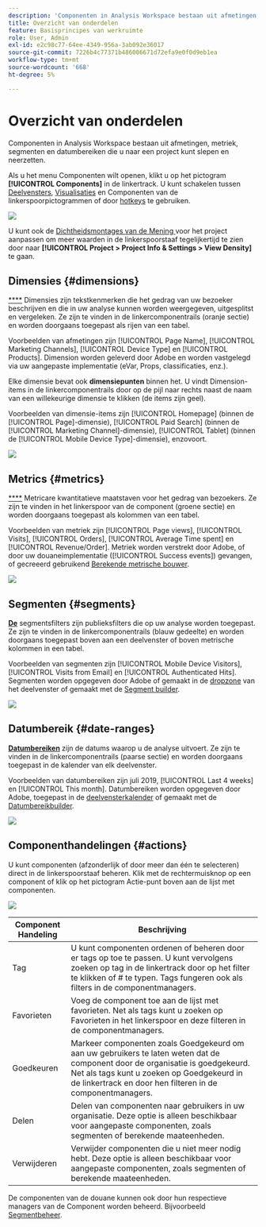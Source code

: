 ```yaml
---
description: 'Componenten in Analysis Workspace bestaan uit afmetingen, metriek, segmenten en datumbereiken die u naar een project kunt slepen en neerzetten. '
title: Overzicht van onderdelen
feature: Basisprincipes van werkruimte
role: User, Admin
exl-id: e2c98c77-64ee-4349-956a-3ab092e36017
source-git-commit: 7226b4c77371b486006671d72efa9e0f0d9eb1ea
workflow-type: tm+mt
source-wordcount: '668'
ht-degree: 5%

---
```


# Overzicht van onderdelen

Componenten in Analysis Workspace bestaan uit afmetingen, metriek, segmenten en datumbereiken die u naar een project kunt slepen en neerzetten.

Als u het menu Componenten wilt openen, klikt u op het pictogram **[!UICONTROL Components]** in de linkertrack. U kunt schakelen tussen [Deelvensters](https://experienceleague.adobe.com/docs/analytics/analyze/analysis-workspace/panels/panels.html), [Visualisaties](https://experienceleague.adobe.com/docs/analytics/analyze/analysis-workspace/visualizations/freeform-analysis-visualizations.html) en Componenten van de linkerspoorpictogrammen of door [hotkeys](/help/analyze/analysis-workspace/build-workspace-project/fa-shortcut-keys.md) te gebruiken.

![](assets/component-overview.png)

U kunt ook de [Dichtheidsmontages van de Mening ](https://experienceleague.adobe.com/docs/analytics/analyze/analysis-workspace/build-workspace-project/view-density.html) voor het project aanpassen om meer waarden in de linkerspoorstaaf tegelijkertijd te zien door naar **[!UICONTROL Project > Project Info & Settings > View Density]** te gaan.

## Dimensies {#dimensions}

[****](https://experienceleague.adobe.com/docs/analytics/components/dimensions/overview.html) Dimensies zijn tekstkenmerken die het gedrag van uw bezoeker beschrijven en die in uw analyse kunnen worden weergegeven, uitgesplitst en vergeleken. Ze zijn te vinden in de linkercomponentrails (oranje sectie) en worden doorgaans toegepast als rijen van een tabel.

Voorbeelden van afmetingen zijn [!UICONTROL Page Name], [!UICONTROL Marketing Channels], [!UICONTROL Device Type] en [!UICONTROL Products]. Dimension worden geleverd door Adobe en worden vastgelegd via uw aangepaste implementatie (eVar, Props, classificaties, enz.).

Elke dimensie bevat ook **dimensiepunten** binnen het. U vindt Dimension-items in de linkercomponentrails door op de pijl naar rechts naast de naam van een willekeurige dimensie te klikken (de items zijn geel).

Voorbeelden van dimensie-items zijn [!UICONTROL Homepage] (binnen de [!UICONTROL Page]-dimensie), [!UICONTROL Paid Search] (binnen de [!UICONTROL Marketing Channel]-dimensie), [!UICONTROL Tablet] (binnen de [!UICONTROL Mobile Device Type]-dimensie), enzovoort.

![](assets/dimensions.png)

## Metrics {#metrics}

[****](https://experienceleague.adobe.com/docs/analytics/components/metrics/overview.html) Metricare kwantitatieve maatstaven voor het gedrag van bezoekers. Ze zijn te vinden in het linkerspoor van de component (groene sectie) en worden doorgaans toegepast als kolommen van een tabel.

Voorbeelden van metriek zijn [!UICONTROL Page views], [!UICONTROL Visits], [!UICONTROL Orders], [!UICONTROL Average Time spent] en [!UICONTROL Revenue/Order]. Metriek worden verstrekt door Adobe, of door uw douaneimplementatie ([!UICONTROL Success events]) gevangen, of gecreeerd gebruikend [Berekende metrische bouwer](https://experienceleague.adobe.com/docs/analytics/components/calculated-metrics/calcmetric-workflow/cm-build-metrics.html).

![](assets/metrics.png)

## Segmenten {#segments}

[**De**](https://experienceleague.adobe.com/docs/analytics/analyze/analysis-workspace/components/t-freeform-project-segment.html) segmentsfilters zijn publieksfilters die op uw analyse worden toegepast. Ze zijn te vinden in de linkercomponentrails (blauw gedeelte) en worden doorgaans toegepast boven aan een deelvenster of boven metrische kolommen in een tabel.

Voorbeelden van segmenten zijn [!UICONTROL Mobile Device Visitors], [!UICONTROL Visits from Email] en [!UICONTROL Authenticated Hits]. Segmenten worden opgegeven door Adobe of gemaakt in de [dropzone](https://experienceleague.adobe.com/docs/analytics/analyze/analysis-workspace/panels/panels.html) van het deelvenster of gemaakt met de [Segment builder](https://experienceleague.adobe.com/docs/analytics/components/segmentation/segmentation-workflow/seg-build.html).

![](assets/segments.png)

## Datumbereik {#date-ranges}

[**Datumbereiken**](https://experienceleague.adobe.com/docs/analytics/analyze/analysis-workspace/components/calendar-date-ranges/calendar.html) zijn de datums waarop u de analyse uitvoert. Ze zijn te vinden in de linkercomponentrails (paarse sectie) en worden doorgaans toegepast in de kalender van elk deelvenster.

Voorbeelden van datumbereiken zijn juli 2019, [!UICONTROL Last 4 weeks] en [!UICONTROL This month]. Datumbereiken worden opgegeven door Adobe, toegepast in de [deelvensterkalender](https://experienceleague.adobe.com/docs/analytics/analyze/analysis-workspace/panels/panels.html) of gemaakt met de [Datumbereikbuilder](https://experienceleague.adobe.com/docs/analytics/analyze/analysis-workspace/components/calendar-date-ranges/custom-date-ranges.html).

![](assets/date-ranges.png)

## Componenthandelingen {#actions}

U kunt componenten (afzonderlijk of door meer dan één te selecteren) direct in de linkerspoorstaaf beheren. Klik met de rechtermuisknop op een component of klik op het pictogram Actie-punt boven aan de lijst met componenten.

![](assets/component-actions.png)

| Component Handeling | Beschrijving |
|--- |--- |
| Tag | U kunt componenten ordenen of beheren door er tags op toe te passen. U kunt vervolgens zoeken op tag in de linkertrack door op het filter te klikken of # te typen. Tags fungeren ook als filters in de componentmanagers. |
| Favorieten | Voeg de component toe aan de lijst met favorieten. Net als tags kunt u zoeken op Favorieten in het linkerspoor en deze filteren in de componentmanagers. |
| Goedkeuren | Markeer componenten zoals Goedgekeurd om aan uw gebruikers te laten weten dat de component door de organisatie is goedgekeurd. Net als tags kunt u zoeken op Goedgekeurd in de linkertrack en door hen filteren in de componentmanagers. |
| Delen | Delen van componenten naar gebruikers in uw organisatie. Deze optie is alleen beschikbaar voor aangepaste componenten, zoals segmenten of berekende maateenheden. |
| Verwijderen | Verwijder componenten die u niet meer nodig hebt. Deze optie is alleen beschikbaar voor aangepaste componenten, zoals segmenten of berekende maateenheden. |

De componenten van de douane kunnen ook door hun respectieve managers van de Component worden beheerd. Bijvoorbeeld [Segmentbeheer](/help/components/segmentation/segmentation-workflow/seg-manage.md).
